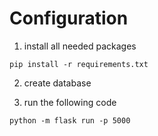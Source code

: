 # Configuration

1. install all needed packages

`pip install -r requirements.txt`

2. create database


3. run the following code

`python -m flask run -p 5000`

